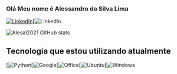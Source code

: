 ###  Olá  Meu nome é  Alessandro da Silva  Lima

[![LinkedIn](https://img.shields.io/badge/LinkedIn-0077B5?style=for-the-badge&logo=linkedin&logoColor=white)](https://www.linkedin.com/in/alessandro-lima-sal/)[![LinkedIn](https://img.shields.io/badge/Instagram-E4405F?style=for-the-badge&logo=instagram&logoColor=white)

![Alesal2021 GitHub stats](https://github-readme-stats.vercel.app/api?username=Alesal2021&show_icons=true&theme=radical)

## Tecnologia que estou utilizando atualmente
[![Python](https://img.shields.io/badge/Python-14354C?style=for-the-badge&logo=python&logoColor=white)[![Google](https://img.shields.io/badge/Google_Cloud-4285F4?style=for-the-badge&logo=google-cloud&logoColor=white)[![Office](https://img.shields.io/badge/Microsoft_Office-D83B01?style=for-the-badge&logo=microsoft-office&logoColor=white)[![Ubuntu](https://img.shields.io/badge/Ubuntu-E95420?style=for-the-badge&logo=ubuntu&logoColor=white)[![Windows](https://img.shields.io/badge/Windows-0078D6?style=for-the-badge&logo=windows&logoColor=white)
